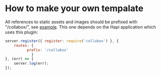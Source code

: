 How to make your own tempalate
==============================

All references to static assets and images should be prefixed with "/collabox/", see [example](index.html). This one depends on the Hapi application which uses this plugin:

```javascript
server.register({ register: require('collabox') }, {
    routes: {
          prefix: '/collabox'
            }
}, (err) => {
    server.log(err);
});
```

